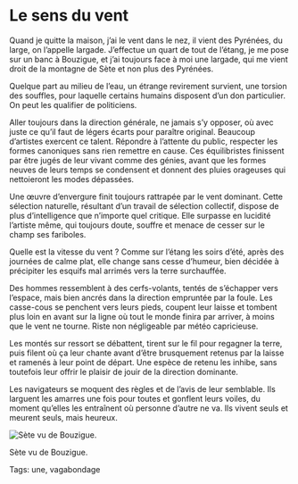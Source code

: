 # Le sens du vent

Quand je quitte la maison, j’ai le vent dans le nez, il vient des Pyrénées, du large, on l’appelle largade. J’effectue un quart de tout de l’étang, je me pose sur un banc à Bouzigue, et j’ai toujours face à moi une largade, qui me vient droit de la montagne de Sète et non plus des Pyrénées.

Quelque part au milieu de l’eau, un étrange revirement survient, une torsion des souffles, pour laquelle certains humains disposent d’un don particulier. On peut les qualifier de politiciens.

Aller toujours dans la direction générale, ne jamais s’y opposer, où avec juste ce qu’il faut de légers écarts pour paraître original. Beaucoup d’artistes exercent ce talent. Répondre à l’attente du public, respecter les formes canoniques sans rien remettre en cause. Ces équilibristes finissent par être jugés de leur vivant comme des génies, avant que les formes neuves de leurs temps se condensent et donnent des pluies orageuses qui nettoieront les modes dépassées.

Une œuvre d’envergure finit toujours rattrapée par le vent dominant. Cette sélection naturelle, résultant d’un travail de sélection collectif, dispose de plus d’intelligence que n’importe quel critique. Elle surpasse en lucidité l’artiste même, qui toujours doute, souffre et menace de cesser sur le champ ses fariboles.

Quelle est la vitesse du vent ? Comme sur l’étang les soirs d’été, après des journées de calme plat, elle change sans cesse d’humeur, bien décidée à précipiter les esquifs mal arrimés vers la terre surchauffée.

Des hommes ressemblent à des cerfs-volants, tentés de s’échapper vers l’espace, mais bien ancrés dans la direction empruntée par la foule. Les casse-cous se penchent vers leurs pieds, coupent leur laisse et tombent plus loin en avant sur la ligne où tout le monde finira par arriver, à moins que le vent ne tourne. Riste non négligeable par météo capricieuse.

Les montés sur ressort se débattent, tirent sur le fil pour regagner la terre, puis filent où ça leur chante avant d’être brusquement retenus par la laisse et ramenés à leur point de départ. Une espèce de retenu les inhibe, sans toutefois leur offrir le plaisir de jouir de la direction dominante.

Les navigateurs se moquent des règles et de l’avis de leur semblable. Ils larguent les amarres une fois pour toutes et gonflent leurs voiles, du moment qu’elles les entraînent où personne d’autre ne va. Ils vivent seuls et meurent seuls, mais heureux.

![Sète vu de Bouzigue.](https://tcrouzet.com/images_tc/2014/09/bouzigue.jpg)

Sète vu de Bouzigue.



Tags: une, vagabondage